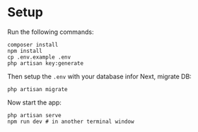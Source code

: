 # Setup
Run the following commands:
```
composer install
npm install
cp .env.example .env
php artisan key:generate
```
Then setup the `.env` with your database infor
Next, migrate DB:
```
php artisan migrate
```
Now start the app:
```
php artisan serve
npm run dev # in another terminal window
```